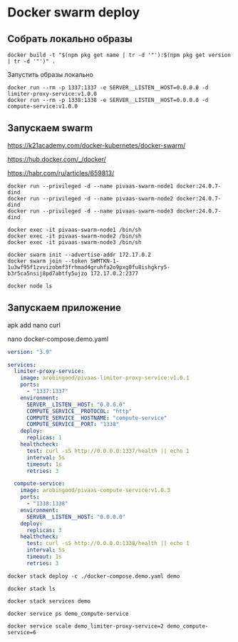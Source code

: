 # Docker swarm deploy

## Собрать локально образы

```
docker build -t "$(npm pkg get name | tr -d '"'):$(npm pkg get version | tr -d '"')" .
```

Запустить образы локально

```
docker run --rm -p 1337:1337 -e SERVER__LISTEN__HOST=0.0.0.0 -d limiter-proxy-service:v1.0.0
docker run --rm -p 1338:1338 -e SERVER__LISTEN__HOST=0.0.0.0 -d compute-service:v1.0.0
```


## Запускаем swarm

https://k21academy.com/docker-kubernetes/docker-swarm/

https://hub.docker.com/_/docker/

https://habr.com/ru/articles/659813/

```
docker run --privileged -d --name pivaas-swarm-node1 docker:24.0.7-dind
docker run --privileged -d --name pivaas-swarm-node2 docker:24.0.7-dind
docker run --privileged -d --name pivaas-swarm-node3 docker:24.0.7-dind

docker exec -it pivaas-swarm-node1 /bin/sh
docker exec -it pivaas-swarm-node2 /bin/sh
docker exec -it pivaas-swarm-node3 /bin/sh

docker swarm init --advertise-addr 172.17.0.2
docker swarm join --token SWMTKN-1-1u3wf95f1zvvizobmf3frhmad4gruhfa2o9pxg0fu8ishgkry5-b3r5ca5nsij8pd7abtfy5ujzo 172.17.0.2:2377

docker node ls
```


## Запускаем приложение

apk add nano curl

nano docker-compose.demo.yaml

```yaml
version: "3.9"

services:
  limiter-proxy-service:
    image: arobingood/pivaas-limiter-proxy-service:v1.0.1
    ports:
      - "1337:1337"
    environment:
      SERVER__LISTEN__HOST: "0.0.0.0"
      COMPUTE_SERVICE__PROTOCOL: "http"
      COMPUTE_SERVICE__HOSTNAME: "compute-service"
      COMPUTE_SERVICE__PORT: "1338"
    deploy:
      replicas: 1
    healthcheck:
      test: curl -sS http://0.0.0.0:1337/health || echo 1
      interval: 5s
      timeout: 1s
      retries: 3

  compute-service:
    image: arobingood/pivaas-compute-service:v1.0.3
    ports:
      - "1338:1338"
    environment:
      SERVER__LISTEN__HOST: "0.0.0.0"
    deploy:
      replicas: 3
    healthcheck:
      test: curl -sS http://0.0.0.0:1338/health || echo 1
      interval: 5s
      timeout: 1s
      retries: 3
```

```
docker stack deploy -c ./docker-compose.demo.yaml demo

docker stack ls

docker stack services demo

docker service ps demo_compute-service

docker service scale demo_limiter-proxy-service=2 demo_compute-service=6
```
